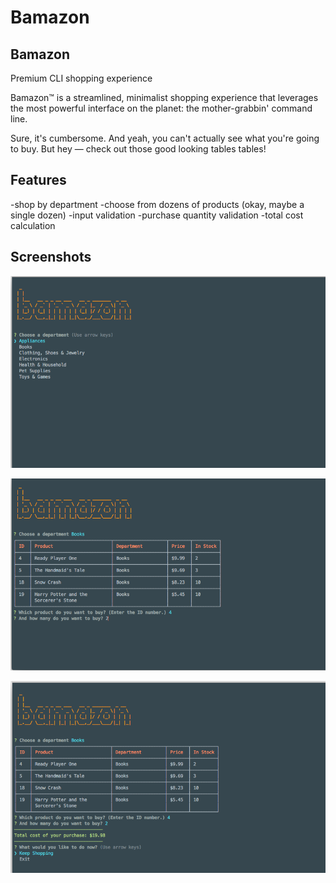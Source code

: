 # Bamazon

<strong>Bamazon</strong>
---
Premium CLI shopping experience

Bamazon™ is a streamlined, minimalist shopping experience that leverages the most powerful interface on the planet: the mother-grabbin' command line.

Sure, it's cumbersome. And yeah, you can't actually see what you're going to buy. But hey — check out those good looking tables tables!

<strong>Features</strong>
---
-shop by department
-choose from dozens of products (okay, maybe a single dozen)
-input validation
-purchase quantity validation
-total cost calculation

<strong>Screenshots</strong>
---

![alt text](images/screen1.png "Description goes here")

![alt text](images/screen2.png "Description goes here")

![alt text](images/screen3.png "Description goes here")

